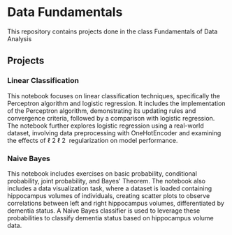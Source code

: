 # Data Fundamentals
This repository contains projects done in the class Fundamentals of Data Analysis
## Projects

### Linear Classification

This notebook focuses on linear classification techniques, specifically the Perceptron algorithm and logistic regression. It includes the implementation of the Perceptron algorithm, demonstrating its updating rules and convergence criteria, followed by a comparison with logistic regression. The notebook further explores logistic regression using a real-world dataset, involving data preprocessing with OneHotEncoder and examining the effects of 
ℓ
2
ℓ 
2
​
   regularization on model performance.
### Naive Bayes

This notebook includes exercises on basic probability, conditional probability, joint probability, and Bayes' Theorem. The notebook also includes a data visualization task, where a dataset is loaded containing hippocampus volumes of individuals, creating scatter plots to observe correlations between left and right hippocampus volumes, differentiated by dementia status. A Naive Bayes classifier is used to leverage these probabilities to classify dementia status based on hippocampus volume data.
